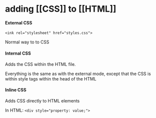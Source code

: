 # adding [[CSS]] to [[HTML]]
#### External CSS
`<ink rel="stylesheet" href="styles.css">`

Normal way to to CSS

#### Internal CSS
Adds the CSS within the HTML file.

Everything is the same as with the external mode, except that the CSS is within style tags within the head of the HTML

#### Inline CSS
Adds CSS directly to HTML elements

In HTML: `<div style="property: value;">`
